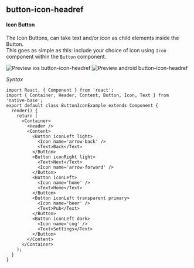## button-icon-headref
#### Icon Button

The Icon Buttons, can take text and/or icon as child elements inside the Button.<br />
This goes as simple as this: include your choice of icon using <code>Icon</code> component within the <code>Button</code> component.<br />

![Preview ios button-icon-headref](https://github.com/GeekyAnts/NativeBase-KitchenSink/raw/v2.4.7/screenshots/ios/button-icon.png)
![Preview android button-icon-headref](https://github.com/GeekyAnts/NativeBase-KitchenSink/raw/v2.4.7/screenshots/android/button-icon.png)

*Syntax*

<pre class="line-numbers"><code class="language-jsx">import React, { Component } from 'react';
import { Container, Header, Content, Button, Icon, Text } from 'native-base';
export default class ButtonIconExample extends Component {
  render() {
    return (
      &lt;Container>
        &lt;Header />
        &lt;Content>
          &lt;Button iconLeft light>
            &lt;Icon name='arrow-back' />
            &lt;Text>Back&lt;/Text>
          &lt;/Button>
          &lt;Button iconRight light>
            &lt;Text>Next&lt;/Text>
            &lt;Icon name='arrow-forward' />
          &lt;/Button>
          &lt;Button iconLeft>
            &lt;Icon name='home' />
            &lt;Text>Home&lt;/Text>
          &lt;/Button>
          &lt;Button iconLeft transparent primary>
            &lt;Icon name='beer' />
            &lt;Text>Pub&lt;/Text>
          &lt;/Button>
          &lt;Button iconLeft dark>
            &lt;Icon name='cog' />
            &lt;Text>Settings&lt;/Text>
          &lt;/Button>
        &lt;/Content>
      &lt;/Container>
    );
  }
}</code></pre><br />
